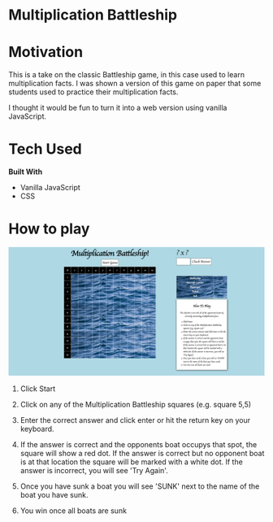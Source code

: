 # Multiplication Battleship

# Motivation
This is a take on the classic Battleship game, in this case used to learn multiplication facts. I was shown a version of this game on paper that some students used to practice their multiplication facts. 

I thought it would be fun to turn it into a web version using vanilla JavaScript.

# Tech Used
**Built With**

- Vanilla JavaScript
- CSS

# How to play

![Battleship Grid](./images/MB.png)

1. Click Start
2. Click on any of the Multiplication Battleship squares (e.g. square 5,5)
3. Enter the correct answer and click enter or hit the return key on your keyboard.
4. If the answer is correct and the opponents boat occupys that spot, the square will show a red dot. 
    If the answer is correct but no opponent boat is at that location the square will be marked with a white dot.
    If the answer is incorrect, you will see 'Try Again'.

5. Once you have sunk a boat you will see 'SUNK' next to the name of the boat you have sunk.
6. You win once all boats are sunk